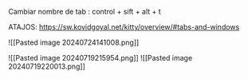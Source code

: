 Cambiar nombre de tab : control + sift + alt + t

ATAJOS: https://sw.kovidgoyal.net/kitty/overview/#tabs-and-windows

![[Pasted image 20240724141008.png]]

![[Pasted image 20240719215954.png]]
![[Pasted image 20240719220013.png]]